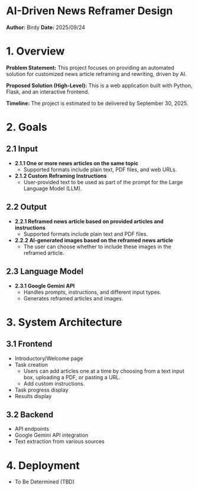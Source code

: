# AI-Driven News Reframer Design

**Author:** Birdy
**Date:** 2025/09/24

# 1. Overview

**Problem Statement:** This project focuses on providing an automated solution for customized news article reframing and rewriting, driven by AI.

**Proposed Solution (High-Level):** This is a web application built with Python, Flask, and an interactive frontend.

**Timeline:** The project is estimated to be delivered by September 30, 2025.

# 2. Goals

## 2.1 Input

- **2.1.1 One or more news articles on the same topic**
    - Supported formats include plain text, PDF files, and web URLs.
- **2.1.2 Custom Reframing Instructions**
    - User-provided text to be used as part of the prompt for the Large Language Model (LLM).

## 2.2 Output

- **2.2.1 Reframed news article based on provided articles and instructions**
    - Supported formats include plain text and PDF files.
- **2.2.2 AI-generated images based on the reframed news article**
    - The user can choose whether to include these images in the reframed article.

## 2.3 Language Model

- **2.3.1 Google Gemini API**
    - Handles prompts, instructions, and different input types.
    - Generates reframed articles and images.

# 3. System Architecture

## 3.1 Frontend

- Introductory/Welcome page
- Task creation
    - Users can add articles one at a time by choosing from a text input box, uploading a PDF, or pasting a URL.
    - Add custom instructions.
- Task progress display
- Results display

## 3.2 Backend

- API endpoints
- Google Gemini API integration
- Text extraction from various sources

# 4. Deployment

- To Be Determined (TBD)